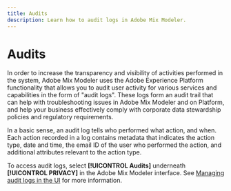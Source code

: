 ```yaml
---
title: Audits
description: Learn how to audit logs in Adobe Mix Modeler.
---
```


# Audits

In order to increase the transparency and visibility of activities performed in the system, Adobe Mix Modeler uses the Adobe Experience Platform functionality that allows you to audit user activity for various services and capabilities in the form of "audit logs". These logs form an audit trail that can help with troubleshooting issues in Adobe Mix Modeler and on Platform, and help your business effectively comply with corporate data stewardship policies and regulatory requirements.

In a basic sense, an audit log tells who performed what action, and when. Each action recorded in a log contains metadata that indicates the action type, date and time, the email ID of the user who performed the action, and additional attributes relevant to the action type.

To access audit logs, select **[!UICONTROL Audits]** underneath **[!UICONTROL PRIVACY]** in the Adobe Mix Modeler interface. See [Managing audit logs in the UI](https://experienceleague.adobe.com/docs/experience-platform/landing/governance-privacy-security/audit-logs/overview.html?lang=en#managing-audit-logs-in-the-ui) for more information.

